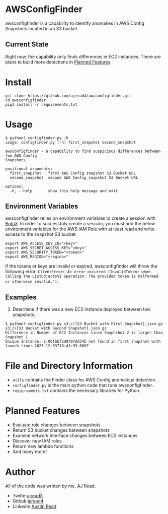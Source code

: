 # AWSConfigFinder

awsconfigfinder is a capability to identify anomalies in AWS Config Snapshots located in an S3 bucket. 

## Current State

Right now, the capability only finds differences in EC2 instances. There are plans to build more detections in [Planned Features](#planned-features). 

# Install
```
git clone https://github.com/ajread4/awsconfigfinder.git
cd awsconfigfinder 
pip3 install -r requirements.txt
```

# Usage
```
$ python3 configfinder.py -h
usage: configfinder.py [-h] first_snapshot second_snapshot

awsconfigfinder - a capability to find suspicious differences between two AWS Config
Snapshots.

positional arguments:
  first_snapshot   first AWS Config snapshot S3 Bucket URL
  second_snapshot  second AWS Config snapshot S3 Bucket URL

options:
  -h, --help       show this help message and exit
```

## Environment Variables

awsconfigfinder relies on environment variables to create a session with [Boto3](https://boto3.amazonaws.com/v1/documentation/api/latest/reference/core/session.html). In order to successfuly create a session, you must add the below environment variables for the AWS IAM Role with at least read and write access to the snapshot S3 bucket. 
```
export AWS_ACCESS_KEY_ID="<key>"
export AWS_SECRET_ACCESS_KEY="<key>"
export AWS_SECURITY_TOKEN="<token>"
export AWS_REGION="<region>"
```
If the tokens or keys are invalid or expired, awsconfigfinder will throw the following error: ```ClientError('An error occurred (InvalidToken) when calling the ListObjectsV2 operation: The provided token is malformed or otherwise invalid.')```. 

## Examples
1. Determine if there was a new EC2 instance deployed between two snapshots. 
```
$ python3 configfinder.py s3://[S3 Bucket with First Snapshot].json.gz s3://[S3 Bucket with Second Snapshot].json.gz
Difference in Number of EC2 Instances since Snaphshot 2 is larger than Snapshot 1
Unique Instance: i-06fbbf2d9707dd34b not found in first snapshot with launch time: 2023-12-03T18:41:35.000Z
```

# File and Directory Information
- ```utils``` contains the Finder class for AWS Config anomalous detection. 
- ```configfinder.py``` is the main python code that runs awsconfigfinder. 
- ```requirements.txt``` contains the necessary libraries for Python. 

# Planned Features
- Evaluate role changes between snapshots 
- Return S3 bucket changes between snapshots 
- Examine network interface changes between EC2 instances
- Discover new IAM roles
- Return new lambda functions
- And many more! 

# Author
All of the code was written by me, AJ Read. 
- Twitter[ajread3](https://twitter.com/ajread3)
- Github [ajread4](https://github.com/ajread4)
- LinkedIn [Austin Read](https://www.linkedin.com/in/austin-read-88953b189/)